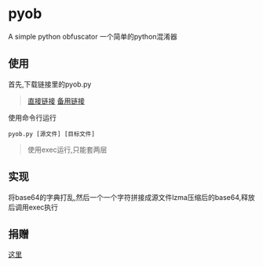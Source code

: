 # pyob
A simple python obfuscator
一个简单的python混淆器

## 使用

首先,下载链接里的pyob.py

> [直接链接](https://github.com/TES286/pyob/raw/pyob.py) [备用链接](https://proxy.0123456789.workers.dev/https://github.com/TES286/pyob/raw/pyob.py)

使用命令行运行

`pyob.py [源文件] [目标文件]`

> 使用exec运行,只能套两层

## 实现

将base64的字典打乱,然后一个一个字符拼接成源文件lzma压缩后的base64,释放后调用exec执行

## 捐赠

[这里](https://pyob.tes286.top/donate.htm)
